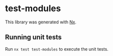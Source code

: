 # test-modules

This library was generated with [Nx](https://nx.dev).

## Running unit tests

Run `nx test test-modules` to execute the unit tests.
